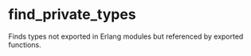 # find_private_types
 Finds types not exported in Erlang modules but referenced by exported functions.

